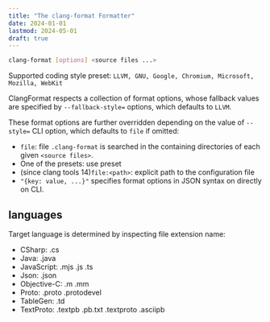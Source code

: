 ```yaml
---
title: "The clang-format Formatter"
date: 2024-01-01
lastmod: 2024-05-01
draft: true
---
```


```bash
clang-format [options] <source files ...>
```

Supported coding style preset: `LLVM, GNU, Google, Chromium, Microsoft, Mozilla, WebKit`

ClangFormat respects a collection of format options, whose fallback values are specified by `--fallback-style=` options, which defaults to `LLVM`.

These format options are further overridden depending on the value of `--style=` CLI option, which defaults to `file` if omitted: 

- `file`: file `.clang-format` is searched in the containing directories of each given `<source files>`.
- One of the presets: use preset
- (since clang tools 14)`file:<path>`: explicit path to the configuration file
- `"{key: value, ...}"` specifies format options in JSON syntax on directly on CLI.

## languages

Target language is determined by inspecting file extension name:

- CSharp: .cs
- Java: .java
- JavaScript: .mjs .js .ts
- Json: .json
- Objective-C: .m .mm
- Proto: .proto .protodevel
- TableGen: .td
- TextProto: .textpb .pb.txt .textproto .asciipb
